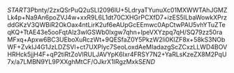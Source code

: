 $START$3Pbnty/2zxQSrPuQ2uSLI2096lU+5LdryaTYunuXc01MXWWTAhJGMZLk4p+Na9An6poZVJ4w+xxR9L6L1dt70CXHGrPCXfD7+izES5ILbaWowkXPrzddGKzV3QWBiR2OkOax4ntLirK2uf6eAUpGcEEmwc0ApCtwPAU5vhYTuZTeqKQ+TtAE43e5ooFqtAlz3wlGSWb0lxgw7qhn+IpeVXYzpq7qH/SQ79zz50raMFxq+Apxw6BC3UEboXuRczWt+9QESfaZ0Y5PkzW2li0KIZF8x+58kS3NObWF+ZvklJ4G1JzLDZSVl+ct7UXPlyc7SeoLoxdAeMIadazgScZCxzLLWD4BOVHRHck5jjH4F+qP2tiRtZoVIRULJAVYpK6Ixr4FRSY7N2+YaRLsKzeZX8M2PqU7x/a7LMBN9YL9PXXghMtCF/OJkrX1IRgzMxkS$END$
